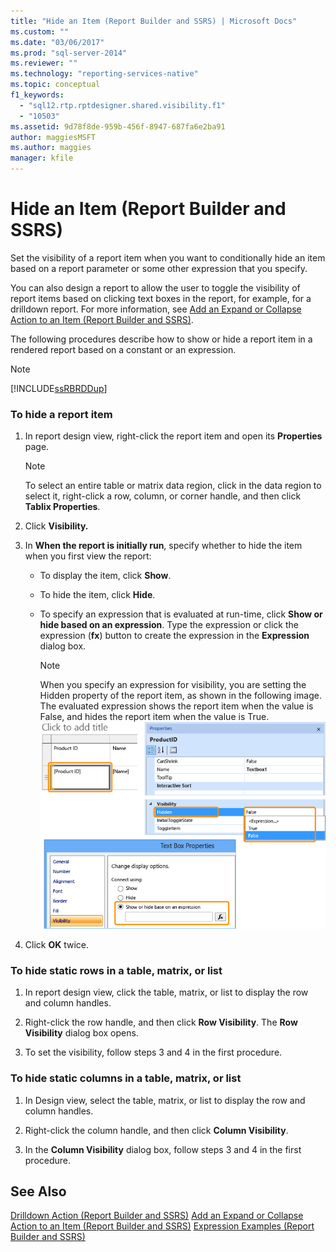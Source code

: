 ```yaml
---
title: "Hide an Item (Report Builder and SSRS) | Microsoft Docs"
ms.custom: ""
ms.date: "03/06/2017"
ms.prod: "sql-server-2014"
ms.reviewer: ""
ms.technology: "reporting-services-native"
ms.topic: conceptual
f1_keywords: 
  - "sql12.rtp.rptdesigner.shared.visibility.f1"
  - "10503"
ms.assetid: 9d78f8de-959b-456f-8947-687fa6e2ba91
author: maggiesMSFT
ms.author: maggies
manager: kfile
---
```

# Hide an Item (Report Builder and SSRS)
  Set the visibility of a report item when you want to conditionally hide an item based on a report parameter or some other expression that you specify.

 You can also design a report to allow the user to toggle the visibility of report items based on clicking text boxes in the report, for example, for a drilldown report. For more information, see [Add an Expand or Collapse Action to an Item &#40;Report Builder and SSRS&#41;](../report-design/add-an-expand-or-collapse-action-to-an-item-report-builder-and-ssrs.md).

 The following procedures describe how to show or hide a report item in a rendered report based on a constant or an expression.

> [!NOTE]
>  [!INCLUDE[ssRBRDDup](../../includes/ssrbrddup-md.md)]

### To hide a report item

1.  In report design view, right-click the report item and open its **Properties** page.

    > [!NOTE]
    >  To select an entire table or matrix data region, click in the data region to select it, right-click a row, column, or corner handle, and then click **Tablix Properties**.

2.  Click **Visibility.**

3.  In **When the report is initially run**, specify whether to hide the item when you first view the report:

    -   To display the item, click **Show**.

    -   To hide the item, click **Hide**.

    -   To specify an expression that is evaluated at run-time, click **Show or hide based on an expression**. Type the expression or click the expression (**fx**) button to create the expression in the **Expression** dialog box.

        > [!NOTE]
        >  When you specify an expression for visibility, you are setting the Hidden property of the report item, as shown in the following image. The evaluated expression shows the report item when the value is False, and hides the report item when the value is True. 
        > ![Properties_Visibility dialog and Hidden property](../media/hiddenproperty-propertiesvisibility.png "Properties_Visibility dialog and Hidden property")

4.  Click **OK** twice.

### To hide static rows in a table, matrix, or list

1.  In report design view, click the table, matrix, or list to display the row and column handles.

2.  Right-click the row handle, and then click **Row Visibility**. The **Row Visibility** dialog box opens.

3.  To set the visibility, follow steps 3 and 4 in the first procedure.

### To hide static columns in a table, matrix, or list

1.  In Design view, select the table, matrix, or list to display the row and column handles.

2.  Right-click the column handle, and then click **Column Visibility**.

3.  In the **Column Visibility** dialog box, follow steps 3 and 4 in the first procedure.

## See Also
 [Drilldown Action &#40;Report Builder and SSRS&#41;](../report-design/drilldown-action-report-builder-and-ssrs.md) 
 [Add an Expand or Collapse Action to an Item &#40;Report Builder and SSRS&#41;](../report-design/add-an-expand-or-collapse-action-to-an-item-report-builder-and-ssrs.md) 
 [Expression Examples &#40;Report Builder and SSRS&#41;](../report-design/expression-examples-report-builder-and-ssrs.md)


